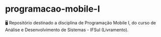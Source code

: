 # programacao-mobile-I
🖥️ Repositório destinado a disciplina de Programação Mobile I, do curso de Análise e Desenvolvimento de Sistemas - IFSul (Livramento).
